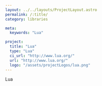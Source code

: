 ```yaml
---
layout: ../../layouts/ProjectLayout.astro
permalink: /:title/
category: libraries

meta:
  keywords: "Lua"

project:
  title: "Lua"
  type: "Lua"
  ci_url: "http://www.lua.org/"
  url: "http://www.lua.org/"
  logo: "/assets/projectLogos/lua.png"
---
```


<p>Lua</p>
